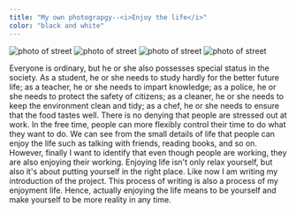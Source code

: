 ```yaml
---
title: "My own photograpgy--<i>Enjoy the life</i>"
color: "black and white"
---
```

<div class=photo-my">
  <img src="/web1-sp/img/own1.jpg" alt="photo of street" class="photo-own">
  <img src="/web1-sp/img/own2.jpg" alt="photo of street" class="photo-own">
  <img src="/web1-sp/img/own3.jpg" alt="photo of street" class="photo-own">
  <img src="/web1-sp/img/own4.jpg" alt="photo of street" class="photo-own">
</div>
<div class="context">
  <p>Everyone is ordinary, but he or she also possesses special status in the society. 
  As a student, he or she needs to study hardly for the better future life; as a teacher, 
  he or she needs to impart knowledge; as a police, he or she needs to protect the safety of citizens; 
  as a cleaner, he or she needs to keep the environment clean and tidy; as a chef, he or she needs to ensure 
  that the food tastes well. There is no denying that people are stressed out at work. In the free time,
  people can more flexibly control their time to do what they want to do. We can see from the small details 
  of life that people can enjoy the life such as talking with friends, reading books, and so on. However, 
  finally I want to identify that even though people are working, they are also enjoying their working.
  Enjoying life isn't only relax yourself, but also it's about putting yourself in the right place. 
  Like now I am writing my introduction of the project.  This process of writing is also a process of  my enjoyment life. 
  Hence, actually enjoying the life means to be yourself and make yourself to be more reality in any time.</p>
</div>
